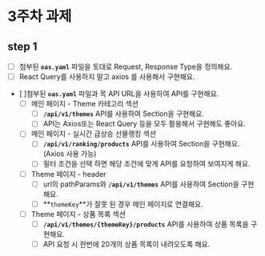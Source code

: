 # 3주차 과제

## step 1

- [ ] 첨부된 **`oas.yaml`** 파일을 토대로 Request, Response Type을 정의해요.
- [ ] React Query를 사용하지 말고 axios 를 사용해서 구현해요.
- [ ]첨부된 **`oas.yaml`** 파일과 목 API URL을 사용하여 API를 구현해요.
    -  [ ] 메인 페이지 - Theme 카테고리 섹션
        - [ ] **`/api/v1/themes`** API를 사용하여 Section을 구현해요.
        - [ ] API는 Axios또는 React Query 등을 모두 활용해서 구현해도 좋아요.
    - [ ] 메인 페이지 - 실시간 급상승 선물랭킹 섹션
        - [ ] **`/api/v1/ranking/products`** API를 사용하여 Section을 구현해요. (Axios 사용 가능)
        -  [ ] 필터 조건을 선택 하면 해당 조건에 맞게 API를 요청하여 보여지게 해요.
    - [ ] Theme 페이지 - header
        - [ ] url의 pathParams와 **`/api/v1/themes`** API를 사용하여 Section을 구현해요.
        -  [ ] **`themeKey`**가 잘못 된 경우 메인 페이지로 연결해요.
    - [ ] Theme 페이지 - 상품 목록 섹션
        -  [ ] **`/api/v1/themes/{themeKey}/products`** API를 사용하여 상품 목록을 구현해요.
        -  [ ] API 요청 시 한번에 20개의 상품 목록이 내려오도록 해요.